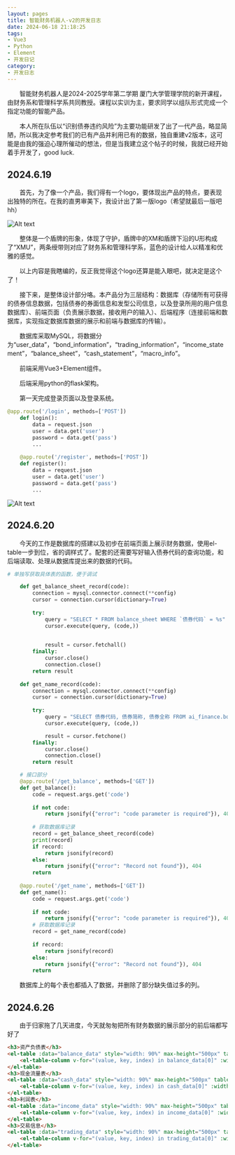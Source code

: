 ```yaml
---
layout: pages
title: 智能财务机器人-v2的开发日志
date: 2024-06-18 21:18:25
tags:
- Vue3
- Python
- Element
- 开发日记
category:
- 开发日志
---
```


&ensp;&ensp;&ensp;&ensp;智能财务机器人是2024-2025学年第二学期 厦门大学管理学院的新开课程，由财务系和管理科学系共同教授。课程以实训为主，要求同学以组队形式完成一个指定功能的智能产品。

&ensp;&ensp;&ensp;&ensp;本人所在队伍以“识别债券违约风险”为主要功能研发了出了一代产品，略显简陋，所以我决定参考我们的已有产品并利用已有的数据，独自重建v2版本，这可能是由我的强迫心理所催动的想法，但是当我建立这个帖子的时候，我就已经开始着手开发了，good luck.

<!-- more -->

## 2024.6.19
&ensp;&ensp;&ensp;&ensp;首先，为了像一个产品，我们得有一个logo，要体现出产品的特点，要表现出独特的所在。在我的直男审美下，我设计出了第一版logo（希望就最后一版吧hh）

![Alt text]( https://cdn.jsdelivr.net/gh/Thanafox/fox_blog/source/images/logo2.png)

&ensp;&ensp;&ensp;&ensp;整体是一个盾牌的形象，体现了守护，盾牌中的XM和盾牌下沿的U形构成了“XMU”，两条绶带则对应了财务系和管理科学系，蓝色的设计给人以精准和优雅的感觉。

&ensp;&ensp;&ensp;&ensp;以上内容是我瞎编的，反正我觉得这个logo还算是能入眼吧，就决定是这个了！

&ensp;&ensp;&ensp;&ensp;接下来，是整体设计部分咯。本产品分为三层结构：数据库（存储所有可获得的债券信息数据，包括债券的券面信息和发型公司信息，以及登录所用的用户信息数据库）、前端页面（负责展示数据，接收用户的输入）、后端程序（连接前端和数据库，实现指定数据库数据的展示和前端与数据库的传输）。

&ensp;&ensp;&ensp;&ensp;数据库采取MySQL，将数据分为“user_data”，“bond_information”，“trading_information”，“income_statement”，“balance_sheet”，“cash_statement”，“macro_info”。

&ensp;&ensp;&ensp;&ensp;前端采用Vue3+Element组件。

&ensp;&ensp;&ensp;&ensp;后端采用python的flask架构。


&ensp;&ensp;&ensp;&ensp;第一天完成登录页面以及登录系统。

```python
@app.route('/login', methods=['POST'])
    def login():
        data = request.json
        user = data.get('user')
        password = data.get('pass')
        ...
    
    @app.route('/register', methods=['POST'])
    def register():
        data = request.json
        user = data.get('user')
        password = data.get('pass')
        ...

```

![Alt text]( https://cdn.jsdelivr.net/gh/Thanafox/fox_blog/source/images/2024-6-19.png)

## 2024.6.20
&ensp;&ensp;&ensp;&ensp;今天的工作是数据库的搭建以及初步在前端页面上展示财务数据，使用el-table一步到位，省的调样式了。配套的还需要写好输入债券代码的查询功能，和后端读取、处理从数据库提出来的数据的代码。

```python
# 单独写获取具体表的函数，便于调试

    def get_balance_sheet_record(code):
        connection = mysql.connector.connect(**config)
        cursor = connection.cursor(dictionary=True)
    
        try:
            query = "SELECT * FROM balance_sheet WHERE `债券代码` = %s"
            cursor.execute(query, (code,))

    
            result = cursor.fetchall()
        finally:
            cursor.close()
            connection.close()
        return result
    
    def get_name_record(code):
        connection = mysql.connector.connect(**config)
        cursor = connection.cursor(dictionary=True)
    
        try:
            query = "SELECT 债券代码, 债券简称, 债券全称 FROM ai_finance.bond_information WHERE 债券代码 = %s"
            cursor.execute(query, (code,))

            result = cursor.fetchone()
        finally:
            cursor.close()
            connection.close()
        return result

    # 接口部分
    @app.route('/get_balance', methods=['GET'])
    def get_balance():
        code = request.args.get('code')
    
        if not code:
            return jsonify({"error": "code parameter is required"}), 400
    
        # 获取数据库记录
        record = get_balance_sheet_record(code)
        print(record)
        if record:
            return jsonify(record)
        else:
            return jsonify({"error": "Record not found"}), 404
        return
    
    @app.route('/get_name', methods=['GET'])
    def get_name():
        code = request.args.get('code')
    
        if not code:
            return jsonify({"error": "code parameter is required"}), 400
        # 获取数据库记录
        record = get_name_record(code)
    
        if record:
            return jsonify(record)
        else:
            return jsonify({"error": "Record not found"}), 404
        return
```

&ensp;&ensp;&ensp;&ensp;数据库上的每个表也都插入了数据，并删除了部分缺失值过多的列。

## 2024.6.26
&ensp;&ensp;&ensp;&ensp;由于归家拖了几天进度，今天就匆匆把所有财务数据的展示部分的前后端都写好了

```html
<h3>资产负债表</h3>
<el-table :data="balance_data" style="width: 90%" max-height="500px" table-layout="auto">
    <el-table-column v-for="(value, key, index) in balance_data[0]" :width="index < 2 ? 80 : 130" :key="key" :prop="key.toString()" :label="key.toString()" :fixed="index < 3 ? 'left' : false"></el-table-column>
</el-table>
<h3>现金流量表</h3>
<el-table :data="cash_data" style="width: 90%" max-height="500px" table-layout="auto">
    <el-table-column v-for="(value, key, index) in cash_data[0]" :width="index < 2 ? 80 : 130" :key="key" :prop="key.toString()" :label="key.toString()" :fixed="index < 3 ? 'left' : false"></el-table-column>
</el-table>
<h3>利润表</h3>
<el-table :data="income_data" style="width: 90%" max-height="500px" table-layout="auto">
    <el-table-column v-for="(value, key, index) in income_data[0]" :width="index < 2 ? 80 : 130" :key="key" :prop="key.toString()" :label="key.toString()" :fixed="index < 3 ? 'left' : false"></el-table-column>
</el-table>
<h3>交易信息</h3>
<el-table :data="trading_data" style="width: 90%" max-height="500px" table-layout="auto">
    <el-table-column v-for="(value, key, index) in trading_data[0]" :width="index < 2 ? 80 : 130" :key="key" :prop="key.toString()" :label="key.toString()" :fixed="index < 3 ? 'left' : false"></el-table-column>
</el-table>
```